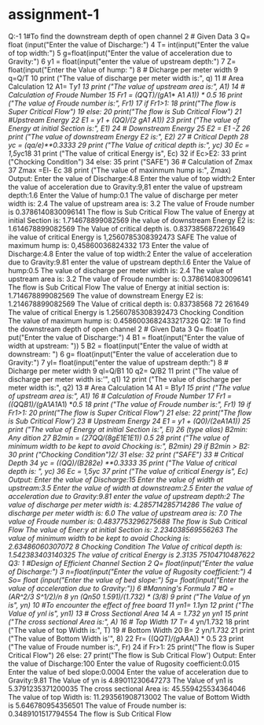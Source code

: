 # assignment-1
Q:-1
1#To find the downstream depth of open channel
2 # Given Data
3 Q= float (input("Enter the value of Discharge:")
4 T= int(input("Enter the value of top width:")
5 g=float(input("Enter the value of acceleration due to Gravity:")
6 y1 = float(input("enter the value of upstream depth:")
7 Z= float(input("Enter the Value of hump: ")
8 # Dicharge per meter width
9 q=Q/T
10 print ("The value of discharge per meter width is:", q)
11 # Area Calculation
12 A1= T*y1
13 print ("The value of upstream area is:", A1)
14 # Calculation of Froude Number
15 Fr1 = (Q*Q*T)/(g*A1* A1 *A1)) * *0.5
16 print ("The value of Froude number is:", Fr1)
17 if Fr1>1:
18 print("The flow is Super Critical Flow")
19  else:
20 print("The flow is Sub Critical Flow")
21 #Upstream Energy
22 E1 = y1 + (Q*Q)/(2 *g*A1 *A1))
23 print ("The value of Energy at initial Section is:", E1)
24 # Downstream Energy
25 E2 = E1 -Z
26 print ("The value of downstream Energy E2 is:", E2)
27 # Critical Depth
28 yc = (q*a/e)**0.3333
29 print ("The Value of critical depth is:", yc)
30 Ec = 1,5*yc18
31 print ("The value of critical Energy is", Ec)
32 if Ec>E2:
33 print ("Chocking Conditlon")
34 else:
35 print ("SAFE")
36 # Calculation of Zmax
37 Zmax =El- Ec
38 print ("The value of maxinmum hump is:", Zmax)
Output:
Enter the value of Discharge:4.8
Enter the value of top width:2
Enter the value of acceleration due to Gravity:9,81
enter the value of upstream depth:1.6
Enter the Value of hump:0.1
The value of discharge per meter width is: 2.4
The value of upstream area is: 3.2
The value of Froude number is 0.3786140830096141
The flow is Sub Critical Flow
The value of Energy at initial Section is: 1.714678899082569
ihe value of downstream Energy E2 is: 1.614678899082569 The Value of critical depth is.
0.8373856872261649
ihe value of critical Energy is 1,2560785308392473
SAFE
The value of maximum hump is: 0,45860036824332 173
Enter the value of Discharge:4.8
Enter the value of top width:2
Enter the value of acceleration due to Gravity:9.81
enter the value of upstream depth:l.6
Enter the Value of hump:0.5
The value of discharge per meter width is: 2.4
The value of upstream area is: 3.2
The value of Froude number is: 0.3786140830096141
The flow is Sub Critical Flow
The value of Energy at initial section is: 1.714678899082569
The value of downstream Energy E2 is: 1.214678899082569 The Value of critical depth is:
0.83738568 72 261649
The value of critical Energy is 1.2560785308392473
Chocking Condition
The value of maximum hump is: 0.4586003682433217326
Q2:
1# To find the downstream depth of open channel
2 # Given Data
3 Q= float(in put("Enter the value of Discharge:")
4 B1 = float(input("Enter the value of width at upstream: "))
5 B2 = float(input("Enter the value of width at downstream: ")
6 g= float(input("Enter the value of acceleration due to Gravity:")
7 yl= float(input("enter the value of upstream depth:")
8 # Dicharge per meter width
9 ql=Q/B1
10 q2= Q/B2
11 print ("The value of discharge per meter width is:'", q1)
12 print ("The value of discharge per meter width is:", q2)
13 # Area Calculation
14 A1 = B1*y1
15 print ("The value of upstream area is:", A1)
16 # Calculation of Froude Number
17 Fr1 = ((Q*Q*B1)/(g*A1*A1*A1) **0.5
18 print ("The value of Froude number is:", Fr1)
19 if Fr1>1:
20 print("The flow is Super Critical Flow")
21 else:
22 print("The flow is Sub Critical Flow')
23 # Upstream Energy
24 E1 = y1 + (Q*0)/(2*e*A1*A1))
25 print ("The value of Energy at initial Section is:", El)
26 (type alias) B2min: Any dition
27 B2min = (27*Q*Q/(8*g*E1*E1*E1)) **0.5
28 print ("The value of minimum width to be kept to avoid Chocking is:", B2min)
29 if B2min > B2:
30 print ("Chocking Condition")2/
31 else:
32 print ("SAFE")
33 # Critical Depth
34 yc = ((Q*Q)/(B2*82*e) **0.3333
35 print ("The Value of critical depth is: ", yc)
36 Ec = 1,5*yc
37 print ("The value of critical Energy is", Ec)
Output:
Enter the value of Discharge:15
Enter the value of width at upstream:3.5
Enter the value of width at downstream:2.5
Enter the value of acceleration due to Gravity:9.81
enter the value of upstream depth:2
The value of discharge per meter width is: 4.285714285714286
The value of discharge per meter width is: 6.0
The value of upstream area is: 7.0
The value of Froude number is: 0.4837753296275688
The flow is Sub Critical Flow
The value of Ener:y at initial Section is: 2.234038569556263
The value of minimum width to be kept to avoid Chocking is: 2.63486060307072 8
Chocking Condition
The Value of critical depth is: 1.542383403140325
The value of critical Energy is 2.3135 75104710487622
Q3:
1 #Design of Efficient Channel Section
2 Q= float(input("Enter the value of Discharge:")
3 n=float(input("Enter the value of Rugosity coefficient:")
4 So= float (input("Enter the value of bed slope:")
5g= float(input("Enter the value of acceleration due to Gravity:"))
6 #Manning's Formula
7 #Q = (AR^2/3 S^1/2)/n
8 yn (Q*n*50* 1.591)/(1.732) * *(3/8)
9 print ("The Value of yn is", yn)
10 #To encounter the effect of free board
11 yn1= 1.1*yn
12 print ("The Value of ynl is", yn1)
13 # Cross Sectional Area
14 A = 1.732 yn* yn1
15 print ("The cross sectional Area is:", A)
16 # Top Width
17 T= 4* yn/1.732
18 print ("The value of top Width is:", T)
19 # Bottom Width
20 B= 2 yn/1.732
21 print ("The value of Bottom Width is'", 8)
22 Fr= ((Q*QT)/(g*A*A*A)) * 0.5
23 print ("The value of Froude number is:", Fr)
24 if Fr>1:
25 print("The flow is Super Critical Flow")
26 else:
27 print("The flow is Sub Critical Flow')
Output:
Enter the value of Discharge:100
Enter the value of Rugosity coefficient:0.015
Enter the value of bed slope:0.0004
Enter the value of acceleration due to Gravity:9.81
The Value of yn is 4.89011230647273
The Value of yn1 is 5.3791235371200035
The cross sectional Area is: 45.559425534364046
The value of top Width is: 11.293561908713002
The value of Bottom Width is 5.646780954356501
The value of Froude number is: 0.3489101517794554
The flow is Sub Critical Flow 
